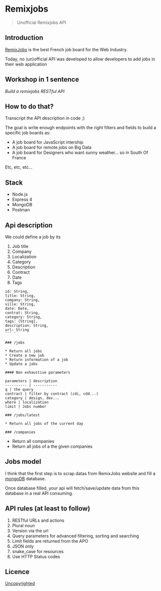 # Remixjobs

> Unofficial Remixjobs API

## Introduction

[RemixJobs](https://remixjobs.com/) is the best French job board for the Web Industry.

Today, no (un)official API was developed to allow developers to add jobs in their web application

## Workshop in 1 sentence

*Build a remixjobs RESTful API*

## How to do that?

Transcript the API description in code ;)

The goal is write enough endpoints with the right filters and fields to build a specific job boards as:

* A job board for JavaScript intership
* A job board for remote jobs on Big Data
* A job board for Designers who want sunny weather... so in South Of France

Etc, etc, etc...

## Stack

* Node.js
* Express 4
* MongoDB
* Postman

## Api description

We could define a job by its

1. Job title
1. Company
1. Localization
1. Category
1. Description
1. Contract
1. Date
1. Tags

```
id: String,
title: String,
company: String,
ville: String,
date: Date,
contrat: String,
category: String,
tags: [String],
description: String,
url: String
``` `

### /jobs

* Return all jobs
* Create a new job
* Return information of a job
* Update a jobs

#### Non exhaustive parameters

parameters | description
---------- | -----------
q | the query
contract | filter by contract (cdi, cdd...)
category | design, dev...
where | localization
limit | Jobs number

### /jobs/latest

* Return all jobs of the current day

### /companies
```

* Return all companies
* Return all jobs of a the given companies

## Jobs model

I think that the first step is to scrap datas from RemixJobs website and fill a [mongoDB](https://www.mongodb.org/) database.

Once database filled, your api will fetch/save/update data from this database in a real API consuming.


## API rules (at least to follow)

1. RESTful URLs and actions
1. Plural noun
1. Version via the url
1. Query parameters for advanced filtering, sorting and searching
1. Limit fields are returned from the APO
1. JSON only
1. snake_case for resources
1. Use HTTP Status codes

## Licence

[Uncopyrighted](http://zenhabits.net/uncopyright/)
